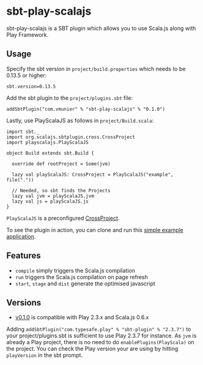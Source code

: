 # sbt-play-scalajs

sbt-play-scalajs is a SBT plugin which allows you to use Scala.js along with Play Framework.

## Usage

Specify the sbt version in `project/build.properties` which needs to be 0.13.5 or higher:
```
sbt.version=0.13.5
```

Add the sbt plugin to the `project/plugins.sbt` file:
```
addSbtPlugin("com.vmunier" % "sbt-play-scalajs" % "0.1.0")
```

Lastly, use PlayScalaJS as follows in `project/Build.scala`:
```
import sbt._
import org.scalajs.sbtplugin.cross.CrossProject
import playscalajs.PlayScalaJS

object Build extends sbt.Build {

  override def rootProject = Some(jvm)

  lazy val playScalaJS: CrossProject = PlayScalaJS("example", file("."))

  // Needed, so sbt finds the Projects
  lazy val jvm = playScalaJS.jvm
  lazy val js = playScalaJS.js
}
```

`PlayScalaJS` is a preconfigured [CrossProject](http://www.scala-js.org/api/sbt-scalajs/0.6.0-M2/#org.scalajs.sbtplugin.cross.CrossProject).

To see the plugin in action, you can clone and run this [simple example application](https://github.com/vmunier/play-with-scalajs-example/tree/upgrade-to-scala-js-v0.6.0-M3).

## Features

- `compile` simply triggers the Scala.js compilation
- `run` triggers the Scala.js compilation on page refresh
- `start`, `stage` and `dist` generate the optimised javascript

## Versions

- [v0.1.0](https://github.com/vmunier/sbt-play-scalajs/releases/tag/v0.1.0) is compatible with Play 2.3.x and Scala.js 0.6.x

Adding `addSbtPlugin("com.typesafe.play" % "sbt-plugin" % "2.3.7")` to your project/plugins.sbt is sufficient to use Play 2.3.7 for instance.
As `jvm` is already a Play project, there is no need to do `enablePlugins(PlayScala)` on the project.
You can check the Play version your are using by hitting `playVersion` in the sbt prompt.
